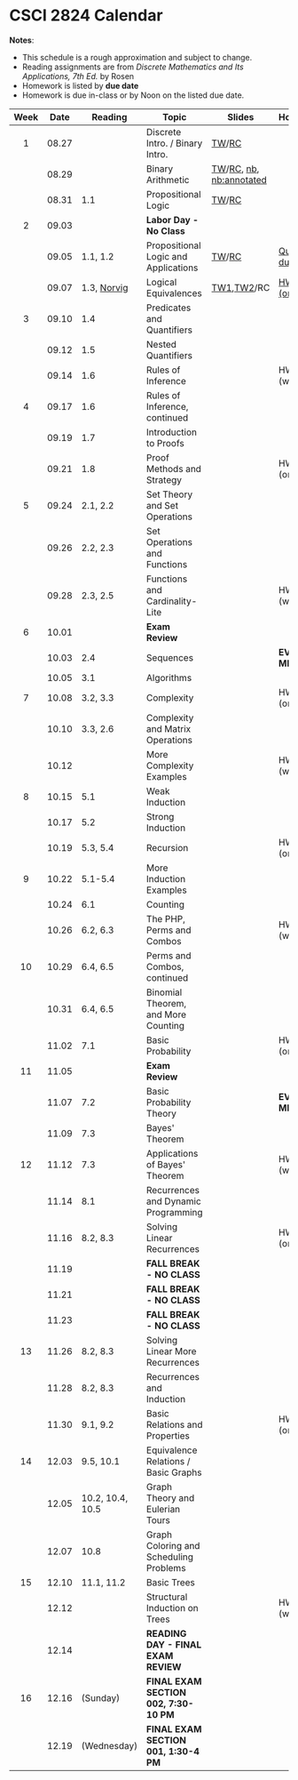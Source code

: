 # CSCI 2824 Calendar

**Notes**:
- This schedule is a rough approximation and subject to change.
- Reading assignments are from _Discrete Mathematics and Its Applications, 7th Ed._ by Rosen 
- Homework is listed by **due date**
- Homework is due in-class or by Noon on the listed due date. 

| Week   | Date         | Reading         |                   Topic             	  | Slides      | Homework  	      | 
|:------:|:------------:| ----------------| ------------------------------------------|-------------|-----------------|
| 1      | 08.27        |                 | Discrete Intro. / Binary Intro.           | [TW](https://drive.google.com/open?id=17TnQYL5dhg7t3OQMQ1y4e4NehgeQejq1)/[RC](https://drive.google.com/open?id=1zAVo6_2Z26mD7VA5EdCU_fwjaIk6iFVc)            |                 |	
|        | 08.29        |                 | Binary Arithmetic                         |	[TW](https://drive.google.com/open?id=1Jp93B5xL6qjIo2y-dnXkpRYiTOFJ4out)/[RC](https://drive.google.com/file/d/1loU5lfHxkBcImSCugb2gigzF0UQAfEtG/view?usp=sharing), [nb](https://piazza.com/class_profile/get_resource/jkck1w8eosg5tr/jldq753k1xnc5), [nb:annotated](https://piazza.com/class_profile/get_resource/jkck1w8eosg5tr/jlqkhky8xrj6on)            |                 |	
|        | 08.31        | 1.1             | Propositional Logic                       |	[TW](https://drive.google.com/open?id=1D2vuwqDaLugkwJFlWQvrwFhP-6298QCU)/[RC](https://drive.google.com/file/d/1uk52slLdffhO3hdgjjpRWaHvmp83a9mZ/view?usp=sharing)            |                 |	
| 2      | 09.03        |                 | **Labor Day - No Class**                  |			        |	      	     	  | 
|        | 09.05        | 1.1, 1.2        | Propositional Logic and Applications      |		[TW](https://drive.google.com/file/d/1OBdgrhpb3QtJRp6MUekEeuq9AlsUS37_/view?usp=sharing)/[RC](https://drive.google.com/file/d/1ojTqaWtzu-BrhWkYyfm4EJZxY-hYnTwo/view?usp=sharing)	        |	[Quizlet01 due](https://moodle.cs.colorado.edu/mod/quiz/view.php?id=26828)      	     	  | 
|        | 09.07        | 1.3, [Norvig](http://norvig.com/sudoku.html) | Logical Equivalences |	[TW1](https://drive.google.com/open?id=1Qqh-iXk_vBl9CayUsA-NcJMr2WrPIQHV),[TW2](https://drive.google.com/open?id=1xRyzksrvxjk-asDnEDnE5qC3OR9AZld2)/RC    | [HW01 (online)](https://moodle.cs.colorado.edu/mod/quiz/view.php?id=26827)   |	
| 3      | 09.10        | 1.4             | Predicates and Quantifiers                |			        |                 |
|        | 09.12        | 1.5             | Nested Quantifiers			                  |	            |                 | 
|        | 09.14        | 1.6             | Rules of Inference		                    |	            | HW02 (written)  | 
| 4      | 09.17        | 1.6             | Rules of Inference, continued             |			        |                 |
|        | 09.19        | 1.7             | Introduction to Proofs 	                  |	            |                 | 
|        | 09.21        | 1.8             | Proof Methods and Strategy 	              |             | HW03 (online)   | 	
| 5      | 09.24        | 2.1, 2.2        | Set Theory and Set Operations	 	          |   			    |                 |
|        | 09.26        | 2.2, 2.3        | Set Operations and Functions      		    |	            |                 | 
|        | 09.28        | 2.3, 2.5        | Functions and Cardinality-Lite 	 		      |	            | HW04 (written)  | 
| 6      | 10.01        |                 | **Exam Review**				  		              |			        |                 |
|        | 10.03        | 2.4             | Sequences                                 |	            | **EVENING MIDTERM** |
|        | 10.05        | 3.1             | Algorithms 						  		              |             |                 |
| 7      | 10.08        | 3.2, 3.3        | Complexity			                          |	            | HW05 (online)   | 
|        | 10.10        | 3.3, 2.6        | Complexity and Matrix Operations          |			        |                 |
|        | 10.12        |                 | More Complexity Examples          		    |	            | HW06 (written)  | 
| 8      | 10.15        | 5.1             | Weak Induction                            |	            |                 | 
|        | 10.17        | 5.2             | Strong Induction						              |			        |                 |
|        | 10.19        | 5.3, 5.4        | Recursion                                 |	            | HW07 (online)   | 
| 9      | 10.22        | 5.1-5.4         | More Induction Examples 			        	  |	            |                 | 
|        | 10.24        | 6.1             | Counting                                  |	            |                 | 
|        | 10.26        | 6.2, 6.3        | The PHP, Perms and Combos                 |	            | HW08 (written)  | 
| 10     | 10.29        | 6.4, 6.5        | Perms and Combos, continued               |	            |                 | 
|        | 10.31        | 6.4, 6.5        | Binomial Theorem, and More Counting	 		  |			        |                 |
|        | 11.02        | 7.1             | Basic Probability                         |	            | HW09 (online)   | 
| 11     | 11.05        |                 | **Exam Review**                           |	            |                 | 
|        | 11.07        | 7.2       	    | Basic Probability Theory                  |	       	    | **EVENING MIDTERM** |
|        | 11.09        | 7.3             | Bayes' Theorem                            |	            |                 | 
| 12     | 11.12        | 7.3             | Applications of Bayes' Theorem            |	            | HW10 (written)  | 
|        | 11.14        | 8.1             | Recurrences and Dynamic Programming       |			        |                 |
|        | 11.16        | 8.2, 8.3        | Solving Linear Recurrences                |			        |	HW11 (online)   | 
|        | 11.19        |                 | **FALL BREAK - NO CLASS**                 |	            |                 | 
|        | 11.21        |                 | **FALL BREAK - NO CLASS**                 |	            |                 | 
|        | 11.23        |                 | **FALL BREAK - NO CLASS**                 |			        |                 |
| 13     | 11.26        | 8.2, 8.3        | Solving Linear More Recurrences           |		          |	  	            | 
|        | 11.28        | 8.2, 8.3        | Recurrences and Induction                 |		          |	                | 
|        | 11.30        | 9.1, 9.2        | Basic Relations and Properties    			  |             | HW12 (online)   | 
| 14     | 12.03        | 9.5, 10.1       | Equivalence Relations / Basic Graphs      |	            |                 | 
|        | 12.05        | 10.2, 10.4, 10.5| Graph Theory and Eulerian Tours           |			        |                 |
|        | 12.07        | 10.8            | Graph Coloring and Scheduling Problems    |	            |                 | 
| 15     | 12.10        | 11.1, 11.2      | Basic Trees                               |	    		    |                 |
|        | 12.12        |                 | Structural Induction on Trees             |	            | HW13 (written)  | 
|        | 12.14        |                 | **READING DAY - FINAL EXAM REVIEW**	      |			        |	                |
| 16     | 12.16        | (Sunday)        | **FINAL EXAM SECTION 002, 7:30-10 PM**    |			        |			            | 
|        | 12.19        | (Wednesday)     | **FINAL EXAM SECTION 001, 1:30-4 PM**     |			        |	      		      | 
